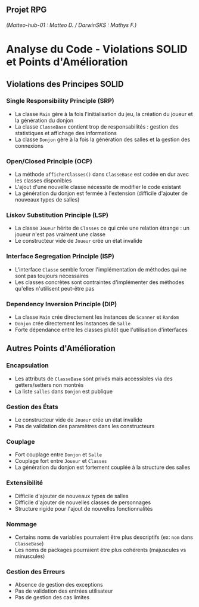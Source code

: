 ## Projet RPG
###### (Matteo-hub-01 : Matteo D. / DarwinSKS : Mathys F.) 

# Analyse du Code - Violations SOLID et Points d'Amélioration

## Violations des Principes SOLID

### Single Responsibility Principle (SRP)
- La classe `Main` gère à la fois l'initialisation du jeu, la création du joueur et la génération du donjon
- La classe `ClasseBase` contient trop de responsabilités : gestion des statistiques et affichage des informations
- La classe `Donjon` gère à la fois la génération des salles et la gestion des connexions

### Open/Closed Principle (OCP)
- La méthode `afficherClasses()` dans `ClasseBase` est codée en dur avec les classes disponibles
- L'ajout d'une nouvelle classe nécessite de modifier le code existant
- La génération du donjon est fermée à l'extension (difficile d'ajouter de nouveaux types de salles)

### Liskov Substitution Principle (LSP)
- La classe `Joueur` hérite de `Classes` ce qui crée une relation étrange : un joueur n'est pas vraiment une classe
- Le constructeur vide de `Joueur` crée un état invalide

### Interface Segregation Principle (ISP)
- L'interface `Classe` semble forcer l'implémentation de méthodes qui ne sont pas toujours nécessaires
- Les classes concrètes sont contraintes d'implémenter des méthodes qu'elles n'utilisent peut-être pas

### Dependency Inversion Principle (DIP)
- La classe `Main` crée directement les instances de `Scanner` et `Random`
- `Donjon` crée directement les instances de `Salle`
- Forte dépendance entre les classes plutôt que l'utilisation d'interfaces

## Autres Points d'Amélioration

### Encapsulation
- Les attributs de `ClasseBase` sont privés mais accessibles via des getters/setters non montrés
- La liste `salles` dans `Donjon` est publique

### Gestion des États
- Le constructeur vide de `Joueur` crée un état invalide
- Pas de validation des paramètres dans les constructeurs

### Couplage
- Fort couplage entre `Donjon` et `Salle`
- Couplage fort entre `Joueur` et `Classes`
- La génération du donjon est fortement couplée à la structure des salles

### Extensibilité
- Difficile d'ajouter de nouveaux types de salles
- Difficile d'ajouter de nouvelles classes de personnages
- Structure rigide pour l'ajout de nouvelles fonctionnalités

### Nommage
- Certains noms de variables pourraient être plus descriptifs (ex: `nom` dans `ClasseBase`)
- Les noms de packages pourraient être plus cohérents (majuscules vs minuscules)

### Gestion des Erreurs
- Absence de gestion des exceptions
- Pas de validation des entrées utilisateur
- Pas de gestion des cas limites
